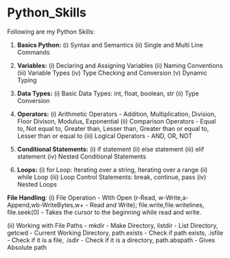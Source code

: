 # Python_Skills

Following are my Python Skills:

1. **Basics Python:**
  (i) Syntax and Semantics
  (ii) Single and Multi Line Commands

2. **Variables:**
   (i) Declaring and Assigning Variables
   (ii) Naming Conventions
   (iii) Variable Types
   (iv) Type Checking and Conversion
   (v) Dynamic Typing

3. **Data Types:**
   (i) Basic Data Types: int, float, boolean, str
   (ii) Type Conversion

4. **Operators:**
   (i) Arithmetic Operators - Addition, Multiplication, Division, Floor Divison, Modulus, Exponential
   (ii) Comparison Operators - Equal to, Not equal to, Greater than, Lesser than, Greater than or equal to, Lesser than or equal to
   (iii) Logical Operators - AND, OR, NOT

5. **Conditional Statements:**
   (i) if statement
   (ii) else statement
   (iii) elif statement
   (iv) Nested Conditional Statements

6. **Loops:**
   (i) for Loop: Iterating over a string, Iterating over a range
   (ii) while Loop
   (iii) Loop Control Statements: break, continue, pass
   (iv) Nested Loops

**File Handling**:
    (i) File Operation - With Open (r-Read, w-Write,a-Append,wb-WriteBytes,w+ - Read and Write); file.write,file.writelines, file.seek(0) - Takes the cursor to the beginning while read and write.
   
   (ii) Working with File Paths - mkdir - Make Directory, listdir - List Directory, getcwd - Current Working Directory, path.exists - Check if path exists, .isfile - Check if it is a file, .isdir - Check if it is a directory, path.abspath - Gives Absolute path
